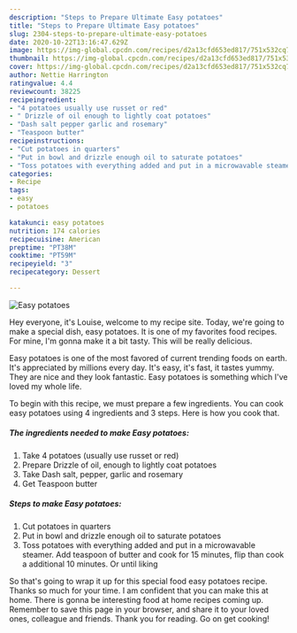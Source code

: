 ```yaml
---
description: "Steps to Prepare Ultimate Easy potatoes"
title: "Steps to Prepare Ultimate Easy potatoes"
slug: 2304-steps-to-prepare-ultimate-easy-potatoes
date: 2020-10-22T13:16:47.629Z
image: https://img-global.cpcdn.com/recipes/d2a13cfd653ed817/751x532cq70/easy-potatoes-recipe-main-photo.jpg
thumbnail: https://img-global.cpcdn.com/recipes/d2a13cfd653ed817/751x532cq70/easy-potatoes-recipe-main-photo.jpg
cover: https://img-global.cpcdn.com/recipes/d2a13cfd653ed817/751x532cq70/easy-potatoes-recipe-main-photo.jpg
author: Nettie Harrington
ratingvalue: 4.4
reviewcount: 38225
recipeingredient:
- "4 potatoes usually use russet or red"
- " Drizzle of oil enough to lightly coat potatoes"
- "Dash salt pepper garlic and rosemary"
- "Teaspoon butter"
recipeinstructions:
- "Cut potatoes in quarters"
- "Put in bowl and drizzle enough oil to saturate potatoes"
- "Toss potatoes with everything added and put in a microwavable steamer. Add teaspoon of butter and cook for 15 minutes, flip than cook a additional 10 minutes. Or until liking"
categories:
- Recipe
tags:
- easy
- potatoes

katakunci: easy potatoes 
nutrition: 174 calories
recipecuisine: American
preptime: "PT38M"
cooktime: "PT59M"
recipeyield: "3"
recipecategory: Dessert

---
```



![Easy potatoes](https://img-global.cpcdn.com/recipes/d2a13cfd653ed817/751x532cq70/easy-potatoes-recipe-main-photo.jpg)

Hey everyone, it's Louise, welcome to my recipe site. Today, we're going to make a special dish, easy potatoes. It is one of my favorites food recipes. For mine, I'm gonna make it a bit tasty. This will be really delicious.

Easy potatoes is one of the most favored of current trending foods on earth. It's appreciated by millions every day. It's easy, it's fast, it tastes yummy. They are nice and they look fantastic. Easy potatoes is something which I've loved my whole life.




To begin with this recipe, we must prepare a few ingredients. You can cook easy potatoes using 4 ingredients and 3 steps. Here is how you cook that.

<!--inarticleads1-->

##### The ingredients needed to make Easy potatoes:

1. Take 4 potatoes (usually use russet or red)
1. Prepare  Drizzle of oil, enough to lightly coat potatoes
1. Take Dash salt, pepper, garlic and rosemary
1. Get Teaspoon butter




<!--inarticleads2-->

##### Steps to make Easy potatoes:

1. Cut potatoes in quarters
1. Put in bowl and drizzle enough oil to saturate potatoes
1. Toss potatoes with everything added and put in a microwavable steamer. Add teaspoon of butter and cook for 15 minutes, flip than cook a additional 10 minutes. Or until liking




So that's going to wrap it up for this special food easy potatoes recipe. Thanks so much for your time. I am confident that you can make this at home. There is gonna be interesting food at home recipes coming up. Remember to save this page in your browser, and share it to your loved ones, colleague and friends. Thank you for reading. Go on get cooking!
